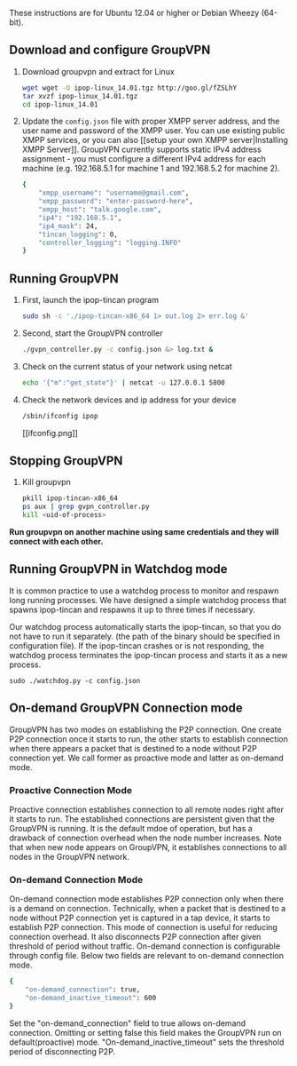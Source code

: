 These instructions are for Ubuntu 12.04 or higher or Debian Wheezy (64-bit).

## Download and configure GroupVPN

1.  Download groupvpn and extract for Linux

    ```bash
    wget wget -O ipop-linux_14.01.tgz http://goo.gl/fZSLhY
    tar xvzf ipop-linux_14.01.tgz
    cd ipop-linux_14.01
    ```

2.  Update the `config.json` file with proper XMPP server address, and the
    user name and password of the XMPP user. You can use existing public XMPP services,
    or you can also [[setup your own XMPP server|Installing XMPP Server]].
    GroupVPN currently supports static
    IPv4 address assignment - you must configure a different IPv4 address for each 
    machine (e.g. 192.168.5.1 for machine 1 and 192.168.5.2 for machine 2).

    ```bash
    {
        "xmpp_username": "username@gmail.com",
        "xmpp_password": "enter-password-here",
        "xmpp_host": "talk.google.com",
        "ip4": "192.168.5.1",
        "ip4_mask": 24,
        "tincan_logging": 0,
        "controller_logging": "logging.INFO"
    }
    ```

## Running GroupVPN

1.  First, launch the ipop-tincan program

    ```bash
    sudo sh -c './ipop-tincan-x86_64 1> out.log 2> err.log &'
    ```

2.  Second, start the GroupVPN controller

    ```bash
    ./gvpn_controller.py -c config.json &> log.txt &
    ```

3.  Check on the current status of your network using netcat

    ```bash
    echo '{"m":"get_state"}' | netcat -u 127.0.0.1 5800
    ```

4.  Check the network devices and ip address for your device

    ```bash
    /sbin/ifconfig ipop
    ```

    [[ifconfig.png]]

## Stopping GroupVPN

1.  Kill groupvpn

    ```bash
    pkill ipop-tincan-x86_64
    ps aux | grep gvpn_controller.py
    kill <uid-of-process>
    ```

**Run groupvpn on another machine using same credentials and they will connect
with each other.**

## Running GroupVPN in Watchdog mode

It is common practice to use a watchdog process to monitor and respawn
long running processes. We have designed a simple watchdog process that
spawns ipop-tincan and respawns it up to three times if necessary.

Our watchdog process automatically starts the ipop-tincan, so that you 
do not have to run it separately. (the path of the binary should be specified
in configuration file). If the ipop-tincan crashes or is not responding, 
the watchdog process terminates the ipop-tincan process and starts it as a 
new process.

```
sudo ./watchdog.py -c config.json
```
## On-demand GroupVPN Connection mode

GroupVPN has two modes on establishing the P2P connection. One create P2P connection once it starts to run, the other starts to establish connection when there appears a packet that is destined to a node without P2P connection yet. We call former as proactive mode and latter as on-demand mode. 

### Proactive Connection Mode
 Proactive connection establishes connection to all remote nodes right after it starts to run. The established connections are persistent given that the GroupVPN is running. It is the default mdoe of operation, but has a drawback of connection overhead when the node number increases. Note that when new node appears on GroupVPN, it establishes connections to all nodes in the GroupVPN network. 

### On-demand Connection Mode
 On-demand connection mode establishes P2P connection only when there is a demand on connection. Technically, when a packet that is destined to a node without P2P connection yet is captured in a tap device, it starts to establish P2P connection. This mode of connection is useful for reducing connection overhead. It also disconnects P2P connection after given threshold of period without traffic.  On-demand connection is configurable through config file. Below two fields are relevant to on-demand connection mode. 

```bash
{
    "on-demand_connection": true,
    "on-demand_inactive_timeout": 600
}
```

Set the "on-demand_connection" field to true allows on-demand connection. Omitting or setting false this field makes the GroupVPN run on default(proactive) mode. "On-demand_inactive_timeout" sets the threshold period of disconnecting P2P. 

